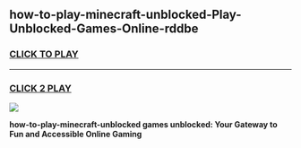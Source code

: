 
## how-to-play-minecraft-unblocked-Play-Unblocked-Games-Online-rddbe
<h3>
<a href="https://premium76.site?title=how-to-play-minecraft-unblocked&ref=25A">CLICK TO PLAY</a></h3>
<hr>

<h3>
<a href="https://premium76.site?title=how-to-play-minecraft-unblocked&ref=25A">CLICK 2 PLAY</a>
  
</h3>

<a href="https://premium76.site?title=how-to-play-minecraft-unblocked&ref=25A"><img src="https://clearcache.store/games.png"></a>


**how-to-play-minecraft-unblocked games unblocked: Your Gateway to Fun and Accessible Online Gaming**
